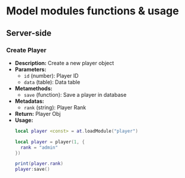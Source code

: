# Model modules functions & usage 

## Server-side

### Create Player 
- **Description:** Create a new player object
- **Parameters:**
  - `id` (number): Player ID
  - `data` (table): Data table
- **Metamethods:**
  - `save` (function): Save a player in database
- **Metadatas:**
  - `rank` (string): Player Rank
- **Return:** Player Obj
- **Usage:**
  ```lua
  local player <const> = at.loadModule("player")

  local player = player(1, {
    rank = "admin"
  })

  print(player.rank)
  player:save()
  ```